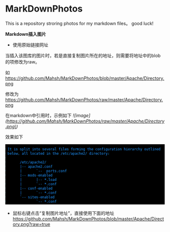 # MarkDownPhotos

This is a repository stroring photos for my markdown files。
good luck! 

**Markdown插入图片**

+ 使用原始链接网址

当插入该图库的图片时，若是直接复制图片所在的地址，则需要将地址中的blob的项修改为raw。

如     https://github.com/Mahsh/MarkDownPhotos/blob/master/Apache/Directory.png

修改为 https://github.com/Mahsh/MarkDownPhotos/raw/master/Apache/Directory.png

在markdown中引用时，示例如下
 *!\[image\]\(https://github.com/Mahsh/MarkDownPhotos/raw/master/Apache/Directory.png\)*

效果如下

![image](https://github.com/Mahsh/MarkDownPhotos/raw/master/Apache/Directory.png)

+ 鼠标右键点击“复制图片地址”，直接使用下面的地址
https://github.com/Mahsh/MarkDownPhotos/blob/master/Apache/Directory.png?raw=true
